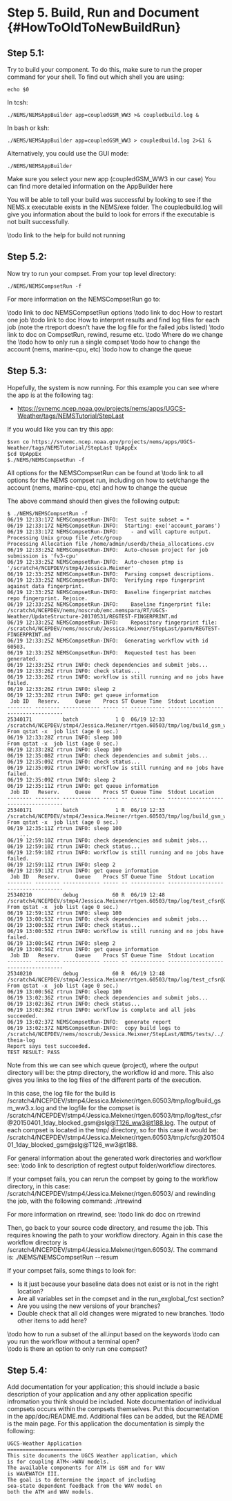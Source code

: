 Step 5. Build, Run and Document  {#HowToOldToNewBuildRun}
==========================

 
Step 5.1:
---------

Try to build your component. To do this, make sure to run the proper
command for your shell.  To find out which shell you are using:

    echo $0

In tcsh:

    ./NEMS/NEMSAppBuilder app=coupledGSM_WW3 >& coupledbuild.log &

In bash or ksh:

    ./NEMS/NEMSAppBuilder app=coupledGSM_WW3 > coupledbuild.log 2>&1 &

Alternatively, you could use the GUI mode:

    ./NEMS/NEMSAppBuilder

Make sure you select your new app (coupledGSM_WW3 in our case) You can
find more detailed information on the AppBuilder here
 
You will be able to tell your build was successful by looking to see
if the NEMS.x executable exists in the NEMS/exe folder.  The
coupledbuild.log will give you information about the build to look for
errors if the executable is not built successfully.

\todo link to the help for build not running 
 
Step 5.2:
---------

Now try to run your compset.  From your top level directory: 

    ./NEMS/NEMSCompsetRun -f
 
For more information on the NEMSCompsetRun go to: 

\todo link to doc NEMSCompsetRun  options
\todo link to doc  How to restart one job
\todo link to doc  How to interpret results and find log files for each job
(note the rtreport doesn't have the log file for the failed jobs listed) 
 \todo link to doc on CompsetRun, rewind, resume etc. 
\todo Where do we change the 
\todo how to only run a single compset 
\todo how to change the account (nems, marine-cpu, etc)
\todo how to change the queue 


Step 5.3: 
-------- 

Hopefully, the system is now running.  For this example you can see where
the app is at the following tag: 
* https://svnemc.ncep.noaa.gov/projects/nems/apps/UGCS-Weather/tags/NEMSTutorial/StepLast

If you would like you can try this app: 

    $svn co https://svnemc.ncep.noaa.gov/projects/nems/apps/UGCS-Weather/tags/NEMSTutorial/StepLast UpAppEx
    $cd UpAppEx 
    $./NEMS/NEMSCompsetRun -f 


All options for the NEMSCompsetRun can be found at 
\todo link to all options for the NEMS compset run, including on how to set/change the account (nems, marine-cpu, etc) and how to change the queue

The above command should then gives the following output: 
    

    $ ./NEMS/NEMSCompsetRun -f
    06/19 12:33:17Z NEMSCompsetRun-INFO:  Test suite subset = *
    06/19 12:33:17Z NEMSCompsetRun-INFO:  Starting: exe('account_params')
    06/19 12:33:17Z NEMSCompsetRun-INFO:    - and will capture output.
    Processing Unix group file /etc/group
    Processing Allocation file /home/admin/userdb/theia_allocations.csv
    06/19 12:33:25Z NEMSCompsetRun-INFO:  Auto-chosen project for job submission is 'fv3-cpu'
    06/19 12:33:25Z NEMSCompsetRun-INFO:  Auto-chosen ptmp is '/scratch4/NCEPDEV/stmp4/Jessica.Meixner'
    06/19 12:33:25Z NEMSCompsetRun-INFO:  Parsing compset descriptions.
    06/19 12:33:25Z NEMSCompsetRun-INFO:  Verifying repo fingerprint against data fingerprint.
    06/19 12:33:25Z NEMSCompsetRun-INFO:  Baseline fingerprint matches repo fingerprint. Rejoice.
    06/19 12:33:25Z NEMSCompsetRun-INFO:    Baseline fingerprint file: /scratch4/NCEPDEV/nems/noscrub/emc.nemspara/RT/UGCS-Weather/UpdateStructure-20170531/REGTEST-FINGERPRINT.md
    06/19 12:33:25Z NEMSCompsetRun-INFO:    Repository fingerprint file: /scratch4/NCEPDEV/nems/noscrub/Jessica.Meixner/StepLast/parm/REGTEST-FINGERPRINT.md
    06/19 12:33:25Z NEMSCompsetRun-INFO:  Generating workflow with id 60503.
    06/19 12:33:25Z NEMSCompsetRun-INFO:  Requested test has been generated.
    06/19 12:33:25Z rtrun INFO: check dependencies and submit jobs...
    06/19 12:33:26Z rtrun INFO: check status...
    06/19 12:33:26Z rtrun INFO: workflow is still running and no jobs have failed.
    06/19 12:33:26Z rtrun INFO: sleep 2
    06/19 12:33:28Z rtrun INFO: get queue information
     Job ID   Reserv.     Queue    Procs ST Queue Time  Stdout Location
    -------- -------- ------------ ----- -- ----------- ------------------------------------
    25340171          batch            1 Q  06/19 12:33 /scratch4/NCEPDEV/stmp4/Jessica.Meixner/rtgen.60503/tmp/log/build_gsm_ww3.x.log
    From qstat -x  job list (age 0 sec.)
    06/19 12:33:28Z rtrun INFO: sleep 100
    From qstat -x  job list (age 0 sec.)
    06/19 12:33:28Z rtrun INFO: sleep 100
    06/19 12:35:08Z rtrun INFO: check dependencies and submit jobs...
    06/19 12:35:09Z rtrun INFO: check status...
    06/19 12:35:09Z rtrun INFO: workflow is still running and no jobs have failed.
    06/19 12:35:09Z rtrun INFO: sleep 2
    06/19 12:35:11Z rtrun INFO: get queue information
     Job ID   Reserv.     Queue    Procs ST Queue Time  Stdout Location
    -------- -------- ------------ ----- -- ----------- ------------------------------------
    25340171          batch            1 R  06/19 12:33 /scratch4/NCEPDEV/stmp4/Jessica.Meixner/rtgen.60503/tmp/log/build_gsm_ww3.x.log
    From qstat -x  job list (age 0 sec.)
    06/19 12:35:11Z rtrun INFO: sleep 100
        ...
    06/19 12:59:10Z rtrun INFO: check dependencies and submit jobs...
    06/19 12:59:10Z rtrun INFO: check status...
    06/19 12:59:10Z rtrun INFO: workflow is still running and no jobs have failed.
    06/19 12:59:11Z rtrun INFO: sleep 2
    06/19 12:59:13Z rtrun INFO: get queue information
     Job ID   Reserv.     Queue    Procs ST Queue Time  Stdout Location
    -------- -------- ------------ ----- -- ----------- ------------------------------------
    25340210          debug           60 R  06/19 12:48 /scratch4/NCEPDEV/stmp4/Jessica.Meixner/rtgen.60503/tmp/log/test_cfsr@20150401_1day_blocked_gsm@slg@T126_ww3@t188.log
    From qstat -x  job list (age 0 sec.)
    06/19 12:59:13Z rtrun INFO: sleep 100
    06/19 13:00:53Z rtrun INFO: check dependencies and submit jobs...
    06/19 13:00:53Z rtrun INFO: check status...
    06/19 13:00:53Z rtrun INFO: workflow is still running and no jobs have failed.
    06/19 13:00:54Z rtrun INFO: sleep 2
    06/19 13:00:56Z rtrun INFO: get queue information
     Job ID   Reserv.     Queue    Procs ST Queue Time  Stdout Location
    -------- -------- ------------ ----- -- ----------- ------------------------------------
    25340210          debug           60 R  06/19 12:48 /scratch4/NCEPDEV/stmp4/Jessica.Meixner/rtgen.60503/tmp/log/test_cfsr@20150401_1day_blocked_gsm@slg@T126_ww3@t188.log
    From qstat -x  job list (age 0 sec.)
    06/19 13:00:56Z rtrun INFO: sleep 100
    06/19 13:02:36Z rtrun INFO: check dependencies and submit jobs...
    06/19 13:02:36Z rtrun INFO: check status...
    06/19 13:02:36Z rtrun INFO: workflow is complete and all jobs succeeded.
    06/19 13:02:37Z NEMSCompsetRun-INFO:  generate report
    06/19 13:02:37Z NEMSCompsetRun-INFO:  copy build logs to /scratch4/NCEPDEV/nems/noscrub/Jessica.Meixner/StepLast/NEMS/tests/../../log/report-theia-log
    Report says test succeeded.
    TEST RESULT: PASS


Note from this we can see which queue (project), where the output directory will be: 
the ptmp directory, the workflow id and more. This also gives you links to the log files of the 
different parts of the execution.  

In this case, the log file for the build is /scratch4/NCEPDEV/stmp4/Jessica.Meixner/rtgen.60503/tmp/log/build_gsm_ww3.x.log
and the logfile for the compset is /scratch4/NCEPDEV/stmp4/Jessica.Meixner/rtgen.60503/tmp/log/test_cfsr@20150401_1day_blocked_gsm@slg@T126_ww3@t188.log.   The output of each compset is located in the tmp/<compsetname> directory, so for this case it would be: /scratch4/NCEPDEV/stmp4/Jessica.Meixner/rtgen.60503/tmp/cfsr@20150401_1day_blocked_gsm@slg@T126_ww3@t188. 

For general information about the generated work directories and workflow see: 
\todo link to description of regtest output folder/workflow directores. 

If your compset fails, you can rerun the compset by going to the workflow directory, in this case: 
/scratch4/NCEPDEV/stmp4/Jessica.Meixner/rtgen.60503/ and rewinding the job, with the following command: 
    ./rtrewind <compset name> 

For more information on rtrewind, see: 
\todo link do doc on rtrewind 

Then, go back to your source code directory, and resume the job.  This requires knowing the path to your workflow directory. Again in this case the workflow directory is /scratch4/NCEPDEV/stmp4/Jessica.Meixner/rtgen.60503/. The command is: 
    ./NEMS/NEMSCompsetRun --resum <path to workflow directory> 

If your compset fails, some things to look for:
- Is it just because your baseline data does not exist or is not in the right location?
- Are all variables set in the compset and in the run_exglobal_fcst section?
- Are you using the new versions of your branches?
- Double check that all old changes were migrated to new branches.
\todo other items to add here? 


\todo how to run a subset of the all.input based on the keywords 
\todo can you run the workflow without a terminal open?  
\todo is there an option to only run one compset? 
 
Step 5.4:
-------

Add documentation for your application; this should include a basic 
description of your application and any other application specific
infromation you think should be included. Note documentation of 
individual compsets occurs within the compsets themselves.  Put this
documentation in the app/doc/README.md. Additional files can be 
added, but the README is the main page.  For this application the 
documentation is simply the following: 


    UGCS-Weather Application
    ========================
    This site documents the UGCS Weather application, which
    is for coupling ATM<->WAV models.
    The available components for ATM is GSM and for WAV
    is WAVEWATCH III.
    The goal is to determine the impact of including
    sea-state dependent feedback from the WAV model on
    both the ATM and WAV models.



